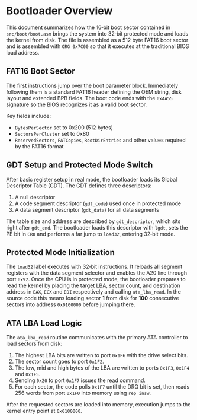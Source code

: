 # Bootloader Overview

This document summarizes how the 16‑bit boot sector contained in
`src/boot/boot.asm` brings the system into 32‑bit protected mode and loads the
kernel from disk. The file is assembled as a 512 byte FAT16 boot sector and is
assembled with `ORG 0x7C00` so that it executes at the traditional BIOS load
address.

## FAT16 Boot Sector

The first instructions jump over the boot parameter block. Immediately
following them is a standard FAT16 header defining the OEM string, disk layout
and extended BPB fields. The boot code ends with the `0xAA55` signature so the
BIOS recognizes it as a valid boot sector.

Key fields include:

- `BytesPerSector` set to 0x200 (512 bytes)
- `SectorsPerCluster` set to 0x80
- `ReservedSectors`, `FATCopies`, `RootDirEntries` and other values required by
  the FAT16 format

## GDT Setup and Protected Mode Switch

After basic register setup in real mode, the bootloader loads its Global
Descriptor Table (GDT). The GDT defines three descriptors:

1. A null descriptor
2. A code segment descriptor (`gdt_code`) used once in protected mode
3. A data segment descriptor (`gdt_data`) for all data segments

The table size and address are described by `gdt_descriptor`, which sits right
after `gdt_end`. The bootloader loads this descriptor with `lgdt`, sets the PE
bit in `CR0` and performs a far jump to `load32`, entering 32‑bit mode.

## Protected Mode Initialization

The `load32` label executes with 32‑bit instructions. It reloads all segment
registers with the data segment selector and enables the A20 line through port
`0x92`. Once the CPU is in protected mode, the bootloader prepares to read the
kernel by placing the target LBA, sector count, and destination address in
`EAX`, `ECX` and `EDI` respectively and calling `ata_lba_read`. In the source
code this means loading sector **1** from disk for **100** consecutive sectors
into address `0x0100000` before jumping there.

## ATA LBA Load Logic

The `ata_lba_read` routine communicates with the primary ATA controller to load
sectors from disk:

1. The highest LBA bits are written to port `0x1F6` with the drive select bits.
2. The sector count goes to port `0x1F2`.
3. The low, mid and high bytes of the LBA are written to ports `0x1F3`, `0x1F4`
   and `0x1F5`.
4. Sending `0x20` to port `0x1F7` issues the read command.
5. For each sector, the code polls `0x1F7` until the DRQ bit is set, then reads
   256 words from port `0x1F0` into memory using `rep insw`.

After the requested sectors are loaded into memory, execution jumps to the
kernel entry point at `0x0100000`.
